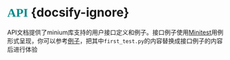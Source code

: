 <!--
 * @Author: yopofeng
 * @Date: 2021-08-30 17:35:17
 * @LastEditTime: 2021-09-10 23:39:29
 * @LastEditors: yopofeng
 * @Description: 
-->
# <font face="Adobe Garamond Pro" color=#008B8B>API</font> {docsify-ignore} 

API文档提供了minium库支持的用户接口定义和例子。接口例子使用[Minitest](minium/Python/framework/Minitest)用例形式呈现，你可以参考[例子](minium/Python/framework/example)，把其中`first_test.py`的内容替换成接口例子的内容后进行体验
